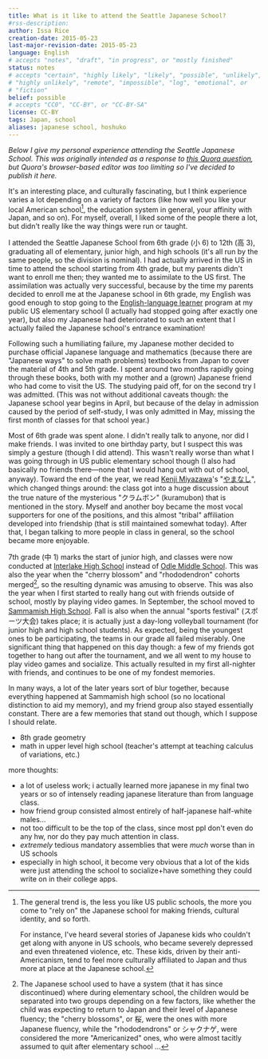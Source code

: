 ```yaml
---
title: What is it like to attend the Seattle Japanese School?
#rss-description: 
author: Issa Rice
creation-date: 2015-05-23
last-major-revision-date: 2015-05-23
language: English
# accepts "notes", "draft", "in progress", or "mostly finished"
status: notes
# accepts "certain", "highly likely", "likely", "possible", "unlikely",
# "highly unlikely", "remote", "impossible", "log", "emotional", or
# "fiction"
belief: possible
# accepts "CC0", "CC-BY", or "CC-BY-SA"
license: CC-BY
tags: Japan, school
aliases: japanese school, hoshuko
---
```


*Below I give my personal experience attending the Seattle Japanese
School. This was originally intended as a response to [this Quora
question][q_japan], but Quora's browser-based editor was too limiting so
I've decided to publish it here.*

[q_japan]: https://www.quora.com/What-is-it-like-to-attend-the-Seattle-Japanese-School

It's an interesting place, and culturally fascinating, but I think
experience varies a lot depending on a variety of factors (like how well
you like your local American school[^trend], the education system in general,
your affinity with Japan, and so on). For myself, overall, I liked some
of the people there a lot, but didn't really like the way things were
run or taught.

[^trend]: The general trend is, the less you like US public schools, the
more you come to "rely on" the Japanese school for making friends,
cultural identity, and so forth.

    For instance, I've heard several stories of Japanese kids who
    couldn't get along with anyone in US schools, who became severely
    depressed and even threatened violence, etc.  These kids,
    driven by their anti-Americanism, tend to feel more culturally
    affiliated to Japan and thus more at place at the Japanese school.

I attended the Seattle Japanese School from 6th grade (小 6) to 12th (高
3), graduating all of elementary, junior high, and high schools (it's
all run by the same people, so the division is nominal). I had actually
arrived in the US in time to attend the school starting from 4th grade,
but my parents didn't want to enroll me then; they wanted me to
assimilate to the US first. The assimilation was actually very
successful, because by the time my parents decided to enroll me at the
Japanese school in 6th grade, my English was good enough to stop going
to the [English-language learner](!w) program at my public US elementary
school (I actually had stopped going after exactly one year), but also
my Japanese had deteriorated to such an extent that I actually failed
the Japanese school's entrance examination!

Following such a humiliating failure, my Japanese mother decided to
purchase official Japanese language and mathematics (because there are
"Japanese ways" to solve math problems) textbooks from Japan to cover
the material of 4th and 5th grade. I spent around two months rapidly
going through these books, both with my mother and a (grown) Japanese
friend who had come to visit the US. The studying paid off, for on the
second try I was admitted. (This was not without additional caveats
though: the Japanese school year begins in April, but because of the
delay in admission caused by the period of self-study, I was only
admitted in May, missing the first month of classes for that school
year.)

Most of 6th grade was spent alone. I didn't really talk to anyone, nor
did I make friends. I was invited to one birthday party, but I suspect
this was simply a gesture (though I did attend). This wasn't really
worse than what I was going through in US public elementary school
though (I also had basically no friends there—none that I would hang out
with out of school, anyway). Toward the end of the year, we read [Kenji
Miyazawa](!w)'s "[やまなし](!wja)", which changed things around: the
class got into a huge discussion about the true nature of the mysterious
"クラムボン" (kuramubon) that is mentioned in the story. Myself and
another boy became the most vocal supporters for one of the positions,
and this almost "tribal" affiliation developed into friendship (that is
still maintained somewhat today). After that, I began talking to more
people in class in general, so the school became more enjoyable.

7th grade (中 1) marks the start of junior high, and classes were now
conducted at [Interlake High School](!w) instead of [Odle Middle
School](!w). This was also the year when the "cherry blossom" and
"rhododendron" cohorts merged[^sakura], so the resulting dynamic was
amusing to observe. This was also the year when I first started to
really hang out with friends outside of school, mostly by playing video
games. In September, the school moved to [Sammamish High School](!w).
Fall is also when the annual "sports festival" (スポーツ大会) takes
place; it is actually just a day-long volleyball tournament (for junior
high and high school students). As expected, being the youngest ones to
be participating, the teams in our grade all failed miserably. One
significant thing that happened on this day though: a few of my friends
got together to hang out after the tournament, and we all went to my
house to play video games and socialize. This actually resulted in my
first all-nighter with friends, and continues to be one of my fondest
memories.

[^sakura]: The Japanese school used to have a system (that it has since
discontinued) where during
elementary school, the children would be separated into two groups
depending on a few factors, like whether the child was expecting to
return to Japan and their level of Japanese fluency; the "cherry
blossoms", or 桜, were the ones with more Japanese fluency, while the
"rhododendrons" or シャクナゲ, were considered the more "Americanized"
ones, who were almost tacitly assumed to quit after elementary school …

In many ways, a lot of the later years sort of blur together, because
everything happened at Sammamish high school (so no locational
distinction to aid my memory), and my friend group also stayed
essentially constant.  There are a few memories that stand out though,
which I suppose I should relate.

- 8th grade geometry
- math in upper level high school (teacher's attempt at teaching
  calculus of variations, etc.)

more thoughts:

- a lot of useless work; i actually learned more japanese in my final
  two years or so of intensely reading japanese literature than from
  language class.
- how friend group consisted almost entirely of half-japanese half-white
  males...
- not too difficult to be the top of the class, since most ppl don't
  even do any hw, nor do they pay much attention in class.
- *extremely* tedious mandatory assemblies that were *much* worse than
  in US schools
- especially in high school, it become very obvious that a lot of the
  kids were just attending the school to socialize+have something they
  could write on in their college apps.
